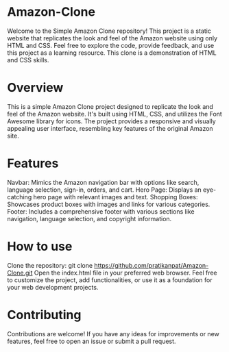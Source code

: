 # Amazon-Clone
Welcome to the Simple Amazon Clone repository!  This project is a static website that replicates the look and feel of the Amazon website using only HTML and CSS. Feel free to explore the code, provide feedback, and use this project as a learning resource. This clone is a demonstration of HTML and CSS skills.
# Overview
This is a simple Amazon Clone project designed to replicate the look and feel of the Amazon website. It's built using HTML, CSS, and utilizes the Font Awesome library for icons. The project provides a responsive and visually appealing user interface, resembling key features of the original Amazon site.
# Features
Navbar: Mimics the Amazon navigation bar with options like search, language selection, sign-in, orders, and cart.
Hero Page: Displays an eye-catching hero page with relevant images and text.
Shopping Boxes: Showcases product boxes with images and links for various categories.
Footer: Includes a comprehensive footer with various sections like navigation, language selection, and copyright information.
# How to use
Clone the repository: git clone https://github.com/pratikanpat/Amazon-Clone.git
Open the index.html file in your preferred web browser.
Feel free to customize the project, add functionalities, or use it as a foundation for your web development projects.
# Contributing
Contributions are welcome! If you have any ideas for improvements or new features, feel free to open an issue or submit a pull request.

